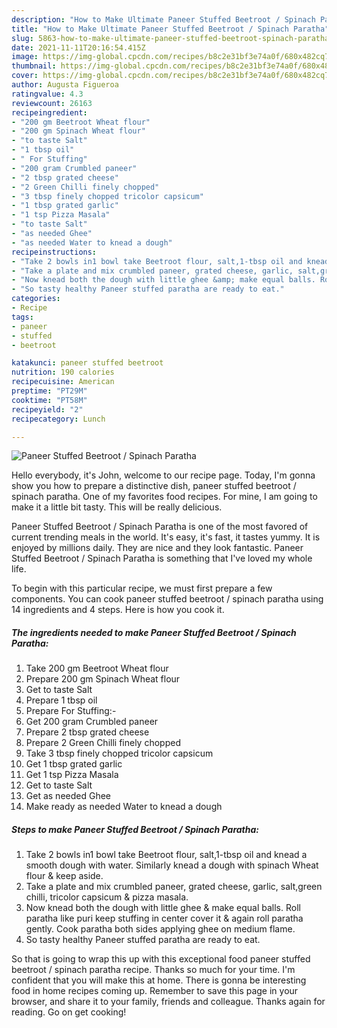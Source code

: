 ```yaml
---
description: "How to Make Ultimate Paneer Stuffed Beetroot / Spinach Paratha"
title: "How to Make Ultimate Paneer Stuffed Beetroot / Spinach Paratha"
slug: 5863-how-to-make-ultimate-paneer-stuffed-beetroot-spinach-paratha
date: 2021-11-11T20:16:54.415Z
image: https://img-global.cpcdn.com/recipes/b8c2e31bf3e74a0f/680x482cq70/paneer-stuffed-beetroot-spinach-paratha-recipe-main-photo.jpg
thumbnail: https://img-global.cpcdn.com/recipes/b8c2e31bf3e74a0f/680x482cq70/paneer-stuffed-beetroot-spinach-paratha-recipe-main-photo.jpg
cover: https://img-global.cpcdn.com/recipes/b8c2e31bf3e74a0f/680x482cq70/paneer-stuffed-beetroot-spinach-paratha-recipe-main-photo.jpg
author: Augusta Figueroa
ratingvalue: 4.3
reviewcount: 26163
recipeingredient:
- "200 gm Beetroot Wheat flour"
- "200 gm Spinach Wheat flour"
- "to taste Salt"
- "1 tbsp oil"
- " For Stuffing"
- "200 gram Crumbled paneer"
- "2 tbsp grated cheese"
- "2 Green Chilli finely chopped"
- "3 tbsp finely chopped tricolor capsicum"
- "1 tbsp grated garlic"
- "1 tsp Pizza Masala"
- "to taste Salt"
- "as needed Ghee"
- "as needed Water to knead a dough"
recipeinstructions:
- "Take 2 bowls in1 bowl take Beetroot flour, salt,1-tbsp oil and knead a smooth dough with water. Similarly knead a dough with spinach Wheat flour &amp; keep aside."
- "Take a plate and mix crumbled paneer, grated cheese, garlic, salt,green chilli, tricolor capsicum &amp; pizza masala."
- "Now knead both the dough with little ghee &amp; make equal balls. Roll paratha like puri keep stuffing in center cover it &amp; again roll paratha gently. Cook paratha both sides applying ghee on medium flame."
- "So tasty healthy Paneer stuffed paratha are ready to eat."
categories:
- Recipe
tags:
- paneer
- stuffed
- beetroot

katakunci: paneer stuffed beetroot 
nutrition: 190 calories
recipecuisine: American
preptime: "PT29M"
cooktime: "PT58M"
recipeyield: "2"
recipecategory: Lunch

---
```



![Paneer Stuffed Beetroot / Spinach Paratha](https://img-global.cpcdn.com/recipes/b8c2e31bf3e74a0f/680x482cq70/paneer-stuffed-beetroot-spinach-paratha-recipe-main-photo.jpg)

Hello everybody, it's John, welcome to our recipe page. Today, I'm gonna show you how to prepare a distinctive dish, paneer stuffed beetroot / spinach paratha. One of my favorites food recipes. For mine, I am going to make it a little bit tasty. This will be really delicious.

Paneer Stuffed Beetroot / Spinach Paratha is one of the most favored of current trending meals in the world. It's easy, it's fast, it tastes yummy. It is enjoyed by millions daily. They are nice and they look fantastic. Paneer Stuffed Beetroot / Spinach Paratha is something that I've loved my whole life.




To begin with this particular recipe, we must first prepare a few components. You can cook paneer stuffed beetroot / spinach paratha using 14 ingredients and 4 steps. Here is how you cook it.

<!--inarticleads1-->

##### The ingredients needed to make Paneer Stuffed Beetroot / Spinach Paratha:

1. Take 200 gm Beetroot Wheat flour
1. Prepare 200 gm Spinach Wheat flour
1. Get to taste Salt
1. Prepare 1 tbsp oil
1. Prepare  For Stuffing:-
1. Get 200 gram Crumbled paneer
1. Prepare 2 tbsp grated cheese
1. Prepare 2 Green Chilli finely chopped
1. Take 3 tbsp finely chopped tricolor capsicum
1. Get 1 tbsp grated garlic
1. Get 1 tsp Pizza Masala
1. Get to taste Salt
1. Get as needed Ghee
1. Make ready as needed Water to knead a dough




<!--inarticleads2-->

##### Steps to make Paneer Stuffed Beetroot / Spinach Paratha:

1. Take 2 bowls in1 bowl take Beetroot flour, salt,1-tbsp oil and knead a smooth dough with water. Similarly knead a dough with spinach Wheat flour &amp; keep aside.
1. Take a plate and mix crumbled paneer, grated cheese, garlic, salt,green chilli, tricolor capsicum &amp; pizza masala.
1. Now knead both the dough with little ghee &amp; make equal balls. Roll paratha like puri keep stuffing in center cover it &amp; again roll paratha gently. Cook paratha both sides applying ghee on medium flame.
1. So tasty healthy Paneer stuffed paratha are ready to eat.




So that is going to wrap this up with this exceptional food paneer stuffed beetroot / spinach paratha recipe. Thanks so much for your time. I'm confident that you will make this at home. There is gonna be interesting food in home recipes coming up. Remember to save this page in your browser, and share it to your family, friends and colleague. Thanks again for reading. Go on get cooking!

